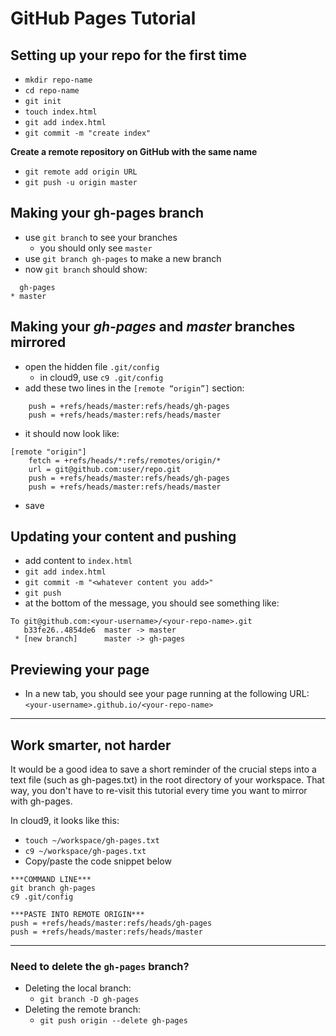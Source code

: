 # GitHub Pages Tutorial

## Setting up your repo for the first time
* `mkdir repo-name`
* `cd repo-name`
* `git init`
* `touch index.html`
* `git add index.html`
* `git commit -m "create index"`  


**Create a remote repository on GitHub with the same name**  

* `git remote add origin URL`
* `git push -u origin master`

## Making your gh-pages branch
* use `git branch` to see your branches
  * you should only see `master`
* use `git branch gh-pages` to make a new branch
* now `git branch` should show:

```
  gh-pages
* master
```

## Making your _gh-pages_ and _master_ branches mirrored
* open the hidden file `.git/config`
  * in cloud9, use `c9 .git/config`
* add these two lines in the `[remote “origin”]` section:
```
	push = +refs/heads/master:refs/heads/gh-pages
	push = +refs/heads/master:refs/heads/master
```
* it should now look like:
```
[remote "origin"]
	fetch = +refs/heads/*:refs/remotes/origin/*
	url = git@github.com:user/repo.git
	push = +refs/heads/master:refs/heads/gh-pages
	push = +refs/heads/master:refs/heads/master
```
* save

## Updating your content and pushing
* add content to `index.html`
* `git add index.html`
* `git commit -m "<whatever content you add>"`
* `git push`
* at the bottom of the message, you should see something like:
```
To git@github.com:<your-username>/<your-repo-name>.git
   b33fe26..4854de6  master -> master
 * [new branch]      master -> gh-pages
```

## Previewing your page
* In a new tab, you should see your page running at the following URL:  
`<your-username>.github.io/<your-repo-name>`

---

## Work smarter, not harder
It would be a good idea to save a short reminder of the crucial steps into a text file (such as gh-pages.txt) in the root directory of your workspace.  That way, you don't have to re-visit this tutorial every time you want to mirror with gh-pages.

In cloud9, it looks like this:  

* `touch ~/workspace/gh-pages.txt`
* `c9 ~/workspace/gh-pages.txt`
* Copy/paste the code snippet below

```
***COMMAND LINE***
git branch gh-pages
c9 .git/config

***PASTE INTO REMOTE ORIGIN***
push = +refs/heads/master:refs/heads/gh-pages
push = +refs/heads/master:refs/heads/master
```

---

### Need to delete the `gh-pages` branch?
* Deleting the local branch:
  * `git branch -D gh-pages`
* Deleting the remote branch:
  * `git push origin --delete gh-pages`
  
